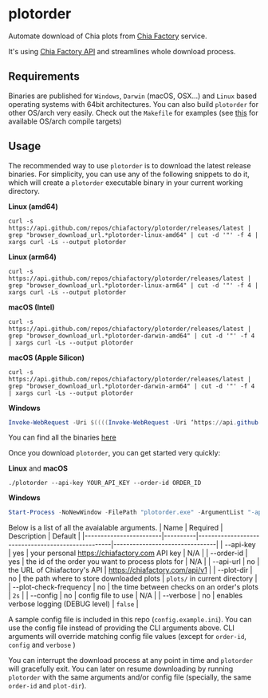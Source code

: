 # plotorder

Automate download of Chia plots from
[Chia Factory](https://chiafactory.com) service.

It's using [Chia Factory API](https://chiafactory.com/api/) and streamlines
whole download process.

## Requirements

Binaries are published for `Windows`, `Darwin` (macOS, OSX...) and `Linux` based operating systems with 64bit architectures. You can also build `plotorder` for other OS/arch very easily. Check out the `Makefile` for examples (see [this](https://golang.org/doc/install/source#environment) for available OS/arch compile targets)

## Usage

The recommended way to use `plotorder` is to download the latest release binaries. For simplicity, you can use any of the following snippets to do it, which will create a `plotorder` executable binary in your current working directory.

**Linux (amd64)**
```shell
curl -s https://api.github.com/repos/chiafactory/plotorder/releases/latest | grep "browser_download_url.*plotorder-linux-amd64" | cut -d '"' -f 4 | xargs curl -Ls --output plotorder
```
**Linux (arm64)**
```shell
curl -s https://api.github.com/repos/chiafactory/plotorder/releases/latest | grep "browser_download_url.*plotorder-linux-arm64" | cut -d '"' -f 4 | xargs curl -Ls --output plotorder
```

**macOS (Intel)**
```shell
curl -s https://api.github.com/repos/chiafactory/plotorder/releases/latest | grep "browser_download_url.*plotorder-darwin-amd64" | cut -d '"' -f 4 | xargs curl -Ls --output plotorder
```
**macOS (Apple Silicon)**
```shell
curl -s https://api.github.com/repos/chiafactory/plotorder/releases/latest | grep "browser_download_url.*plotorder-darwin-arm64" | cut -d '"' -f 4 | xargs curl -Ls --output plotorder
```

**Windows**
```powershell
Invoke-WebRequest -Uri $((((Invoke-WebRequest -Uri ‘https://api.github.com/repos/chiafactory/plotorder/releases/latest').Content | ConvertFrom-Json).assets.browser_download_url | select-string -Pattern 'pandoc-2.14.0.1-1-amd64.deb’).Line) -OutFile plotorder.exe
```

You can find all the binaries [here](https://github.com/chiafactory/plotorder/releases/)

Once you download `plotorder`, you can get started very quickly:

**Linux** and **macOS**
```shell
./plotorder --api-key YOUR_API_KEY --order-id ORDER_ID
```

**Windows**
```powershell
Start-Process -NoNewWindow -FilePath "plotorder.exe" -ArgumentList "-api-key:YOUR_API_KEY","-order-id:ORDER_ID"
```

Below is a list of all the avaialable arguments.
| Name                   | Required | Description                                       | Default                        |
|------------------------|----------|---------------------------------------------------|--------------------------------|
| --api-key              | yes      | your personal https://chiafactory.com API key     | N/A                            |
| --order-id             | yes      | the id of the order you want to process plots for | N/A                            |
| --api-url              | no       | the URL of Chiafactory's API                      | https://chiafactory.com/api/v1 |
| --plot-dir             | no       | the path where to store downloaded plots          | `plots/` in current directory  |
| --plot-check-frequency | no       | the time between checks on an order's plots       | `2s`                           |
| --config               | no       | config file to use                                | N/A                            |
| --verbose              | no       | enables verbose logging (DEBUG level)             | `false`                        |

A sample config file is included in this repo (`config.example.ini`). You can use the config file instead of providing the CLI arguments above. CLI arguments will override matching config file values (except for `order-id`, `config` and `verbose` )

You can interrupt the download process at any point in time and `plotorder` will gracefully exit. You can later on resume downloading by running `plotorder` with the same arguments and/or config file (specially, the same `order-id` and `plot-dir`).

